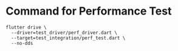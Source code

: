 # Command for Performance Test

```
flutter drive \
  --driver=test_driver/perf_driver.dart \
  --target=test_integration/perf_test.dart \
  --no-dds
```
